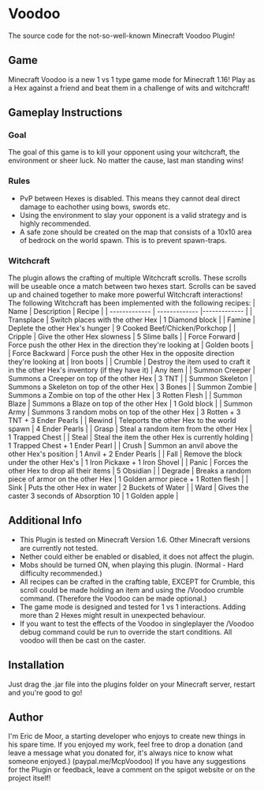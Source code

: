 # Voodoo
The source code for the not-so-well-known Minecraft Voodoo Plugin!
## Game
Minecraft Voodoo is a new 1 vs 1 type game mode for Minecraft 1.16!
Play as a Hex against a friend and beat them in a challenge of wits and witchcraft!
## Gameplay Instructions
### Goal
The goal of this game is to kill your opponent using your witchcraft, the environment or sheer luck.
No matter the cause, last man standing wins!
### Rules
- PvP between Hexes is disabled. This means they cannot deal direct damage to eachother using bows, swords etc.
- Using the environment to slay your opponent is a valid strategy and is highly recommended.
- A safe zone should be created on the map that consists of a 10x10 area of bedrock on the world spawn. This is to prevent spawn-traps.
### Witchcraft
The plugin allows the crafting of multiple Witchcraft scrolls. These scrolls will be useable once a match between two hexes start.
Scrolls can be saved up and chained together to make more powerful Witchcraft interactions!
The following Witchcraft has been implemented with the following recipes:
| Name  | Description | Recipe |
| ------------- | ------------- |------------- |
| Transplace  | Switch places with the other Hex  | 1 Diamond block |
| Famine  | Deplete the other Hex's hunger  | 9 Cooked Beef/Chicken/Porkchop |
| Cripple  | Give the other Hex slowness  | 5 Slime balls |
| Force Forward  | Force push the other Hex in the direction they're looking at  | Golden boots |
| Force Backward  | Force push the other Hex in the opposite direction they're looking at  | Iron boots |
| Crumble  | Destroy the item used to craft it in the other Hex's inventory (if they have it)  | Any item |
| Summon Creeper  | Summons a Creeper on top of the other Hex  | 3 TNT |
| Summon Skeleton  | Summons a Skeleton on top of the other Hex  | 3 Bones |
| Summon Zombie  | Summons a Zombie on top of the other Hex  | 3 Rotten Flesh |
| Summon Blaze  | Summons a Blaze on top of the other Hex  | 1 Gold block |
| Summon Army  | Summons 3 random mobs on top of the other Hex  | 3 Rotten + 3 TNT + 3 Ender Pearls |
| Rewind  | Teleports the other Hex to the world spawn | 4 Ender Pearls |
| Grasp  | Steal a random item from the other Hex  | 1 Trapped Chest |
| Steal  | Steal the item the other Hex is currently holding  | 1 Trapped Chest + 1 Ender Pearl |
| Crush  | Summon an anvil above the other Hex's position  | 1 Anvil + 2 Ender Pearls |
| Fall  | Remove the block under the other Hex's  | 1 Iron Pickaxe + 1 Iron Shovel |
| Panic  | Forces the other Hex to drop all their items  | 5 Obsidian |
| Degrade  | Breaks a random piece of armor on the other Hex  | 1 Golden armor piece + 1 Rotten flesh |
| Sink  | Puts the other Hex in water  | 2 Buckets of Water |
| Ward  | Gives the caster 3 seconds of Absorption 10  | 1 Golden apple |

## Additional Info
- This Plugin is tested on Minecraft Version 1.6. Other Minecraft versions are currently not tested.
- Nether could either be enabled or disabled, it does not affect the plugin.
- Mobs should be turned ON, when playing this plugin. (Normal - Hard difficulty recommended.)
- All recipes can be crafted in the crafting table, EXCEPT for Crumble, this scroll could be made holding an item and using the /Voodoo crumble command. (Therefore the Voodoo can be made optional.)
- The game mode is designed and tested for 1 vs 1 interactions. Adding more than 2 Hexes might result in unexpected behaviour.
- If you want to test the effects of the Voodoo in singleplayer the /Voodoo debug command could be run to override the start conditions. All voodoo will  then be cast on the caster.

## Installation
Just drag the .jar file into the plugins folder on your Minecraft server, restart and you're good to go!

## Author
I'm Eric de Moor, a starting developer who enjoys to create new things in his spare time. If you enjoyed my work, feel free to drop a donation (and leave a message what you donated for, it's always nice to know what someone enjoyed.) (paypal.me/McpVoodoo)
If you have any suggestions for the Plugin or feedback, leave a comment on the spigot website or on the project itself!
